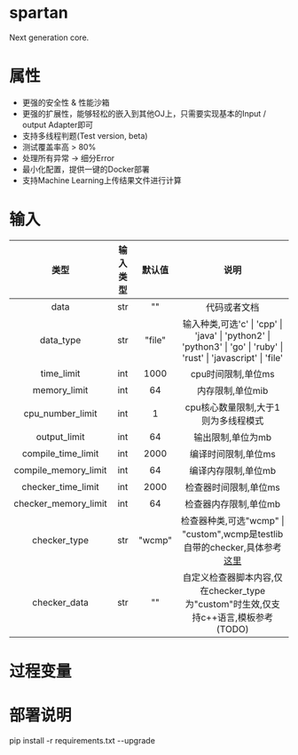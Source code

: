 # spartan

Next generation core.

# 属性

- 更强的安全性 & 性能沙箱
- 更强的扩展性，能够轻松的嵌入到其他OJ上，只需要实现基本的Input / output Adapter即可
- 支持多线程判题(Test version, beta)
- 测试覆盖率高 > 80%
- 处理所有异常 -> 细分Error
- 最小化配置，提供一键的Docker部署
- 支持Machine Learning上传结果文件进行计算

# 输入
| 类型 | 输入类型 | 默认值 | 说明
| :------: | :------: | :------: | :------: |
| data | str | "" | 代码或者文档
| data_type | str | "file" | 输入种类,可选'c' \| 'cpp' \| 'java' \| 'python2' \| 'python3' \| 'go' \| 'ruby' \| 'rust' \| 'javascript' \| 'file'
| time_limit | int | 1000 | cpu时间限制,单位ms
| memory_limit | int | 64 | 内存限制,单位mib
| cpu_number_limit | int | 1 | cpu核心数量限制,大于1则为多线程模式
| output_limit | int | 64 | 输出限制,单位为mb
| compile_time_limit | int | 2000 | 编译时间限制,单位ms
| compile_memory_limit | int | 64 | 编译内存限制,单位mb
| checker_time_limit | int | 2000 | 检查器时间限制,单位ms
| checker_memory_limit | int | 64 | 检查器内存限制,单位mb
| checker_type | str | "wcmp" | 检查器种类,可选"wcmp" \| "custom",wcmp是testlib自带的checker,具体参考[这里](https://github.com/MikeMirzayanov/testlib/tree/master/checkers)
| checker_data | str | "" | 自定义检查器脚本内容,仅在checker_type为"custom"时生效,仅支持c++语言,模板参考(TODO)

# 过程变量


# 部署说明

pip install -r requirements.txt --upgrade

